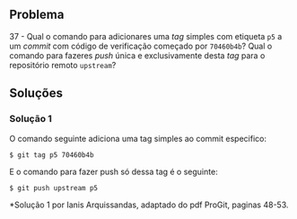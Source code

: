 ## Problema

37 - Qual o comando para adicionares uma _tag_ simples com etiqueta `p5` a um
_commit_ com código de verificação começado por `70460b4b`? Qual o comando para
fazeres _push_ única e exclusivamente desta _tag_ para o repositório remoto
`upstream`?

## Soluções 

### Solução 1

O comando seguinte adiciona uma tag simples ao commit especifico:

```
$ git tag p5 70460b4b
```

E o comando para fazer push só dessa tag é o seguinte:

```
$ git push upstream p5
```



*Solução 1 por Ianis Arquissandas, adaptado do pdf ProGit, paginas 48-53.